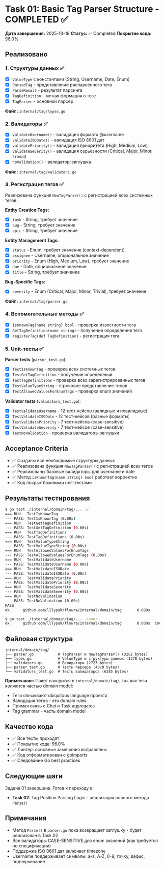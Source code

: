 # Task 01: Basic Tag Parser Structure - COMPLETED ✅

**Дата завершения:** 2025-10-18
**Статус:** ✅ Completed
**Покрытие кода:** 96.0%

## Реализовано

### 1. Структуры данных ✅
- [x] `ValueType` с константами (String, Username, Date, Enum)
- [x] `ParsedTag` - представление распарсенного тега
- [x] `ParseResult` - результат парсинга
- [x] `TagDefinition` - метаинформация о теге
- [x] `TagParser` - основной парсер

**Файл:** `internal/tag/types.go`

### 2. Валидаторы ✅
- [x] `validateUsername()` - валидация формата @username
- [x] `validateISODate()` - валидация ISO 8601 дат
- [x] `validatePriority()` - валидация приоритета (High, Medium, Low)
- [x] `validateSeverity()` - валидация серьезности (Critical, Major, Minor, Trivial)
- [x] `noValidation()` - валидатор-заглушка

**Файл:** `internal/tag/validators.go`

### 3. Регистрация тегов ✅
Реализована функция `NewTagParser()` с регистрацией всех системных тегов:

**Entity Creation Tags:**
- [x] `task` - String, требует значение
- [x] `bug` - String, требует значение
- [x] `epic` - String, требует значение

**Entity Management Tags:**
- [x] `status` - Enum, требует значение (context-dependent)
- [x] `assignee` - Username, опциональное значение
- [x] `priority` - Enum (High, Medium, Low), требует значение
- [x] `due` - Date, опциональное значение
- [x] `title` - String, требует значение

**Bug-Specific Tags:**
- [x] `severity` - Enum (Critical, Major, Minor, Trivial), требует значение

**Файл:** `internal/tag/parser.go`

### 4. Вспомогательные методы ✅
- [x] `isKnownTag(name string) bool` - проверка известности тега
- [x] `GetTagDefinition(name string)` - получение определения тега
- [x] `registerTag(def TagDefinition)` - регистрация тега

### 5. Unit-тесты ✅

**Parser tests** (`parser_test.go`):
- [x] `TestIsKnownTag` - проверка всех системных тегов
- [x] `TestGetTagDefinition` - получение определений
- [x] `TestTagDefinitions` - проверка всех зарегистрированных тегов
- [x] `TestValueTypeString` - строковое представление типов
- [x] `TestAllowedValuesForEnumTags` - проверка enum значений

**Validator tests** (`validators_test.go`):
- [x] `TestValidateUsername` - 12 тест-кейсов (валидные и невалидные)
- [x] `TestValidateISODate` - 12 тест-кейсов (разные форматы)
- [x] `TestValidatePriority` - 7 тест-кейсов (case-sensitive)
- [x] `TestValidateSeverity` - 7 тест-кейсов (case-sensitive)
- [x] `TestNoValidation` - проверка валидатора-заглушки

## Acceptance Criteria

- ✅ Созданы все необходимые структуры данных
- ✅ Реализована функция `NewTagParser()` с регистрацией всех тегов
- ✅ Реализованы базовые валидаторы для username и date
- ✅ Метод `isKnownTag(name string) bool` работает корректно
- ✅ Код покрыт базовыми unit-тестами

## Результаты тестирования

```bash
$ go test ./internal/domain/tag/... -v
=== RUN   TestIsKnownTag
--- PASS: TestIsKnownTag (0.00s)
=== RUN   TestGetTagDefinition
--- PASS: TestGetTagDefinition (0.00s)
=== RUN   TestTagDefinitions
--- PASS: TestTagDefinitions (0.00s)
=== RUN   TestValueTypeString
--- PASS: TestValueTypeString (0.00s)
=== RUN   TestAllowedValuesForEnumTags
--- PASS: TestAllowedValuesForEnumTags (0.00s)
=== RUN   TestValidateUsername
--- PASS: TestValidateUsername (0.00s)
=== RUN   TestValidateISODate
--- PASS: TestValidateISODate (0.00s)
=== RUN   TestValidatePriority
--- PASS: TestValidatePriority (0.00s)
=== RUN   TestValidateSeverity
--- PASS: TestValidateSeverity (0.00s)
=== RUN   TestNoValidation
--- PASS: TestNoValidation (0.00s)
PASS
ok      github.com/lllypuk/flowra/internal/domain/tag       0.009s

$ go test ./internal/domain/tag/... -cover
ok      github.com/lllypuk/flowra/internal/domain/tag       0.008s  coverage: 96.0% of statements
```

## Файловая структура

```
internal/domain/tag/
├── parser.go           # TagParser и NewTagParser() (3202 bytes)
├── types.go            # ValueType и структуры данных (1378 bytes)
├── validators.go       # Валидаторы (2723 bytes)
├── parser_test.go      # Тесты парсера (4379 bytes)
└── validators_test.go  # Тесты валидаторов (6285 bytes)
```

**Примечание:** Пакет находится в `internal/domain/tag/`, так как теги являются частью domain model:
- Теги описывают ubiquitous language проекта
- Валидация тегов - это domain rules
- Прямая связь с Chat и Task aggregates
- Tag grammar - часть domain model

## Качество кода

- ✅ Все тесты проходят
- ✅ Покрытие кода: 96.0%
- ✅ Линтер: основные замечания исправлены
- ✅ Код отформатирован с goimports
- ✅ Следование Go best practices

## Следующие шаги

Задача 01 завершена. Готов к переходу к:
- **Task 02**: Tag Position Parsing Logic - реализация полного метода `Parse()`

## Примечания

- Метод `Parse()` в `parser.go` пока возвращает заглушку - будет реализован в Task 02
- Все валидаторы CASE-SENSITIVE для enum значений (как требуется по спецификации)
- Поддержка ISO 8601 дат включает timezone
- Username поддерживает символы: a-z, A-Z, 0-9, точку, дефис, подчеркивание
